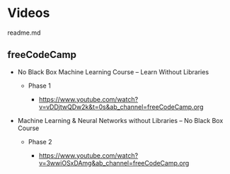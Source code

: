 # Videos

readme.md

## freeCodeCamp

*   No Black Box Machine Learning Course – Learn Without Libraries

    *   Phase 1

        *   https://www.youtube.com/watch?v=vDDjtwQDw2k&t=0s&ab_channel=freeCodeCamp.org

*   Machine Learning & Neural Networks without Libraries – No Black Box Course

    *   Phase 2

        *   https://www.youtube.com/watch?v=3wwiOSxDAmg&ab_channel=freeCodeCamp.org

